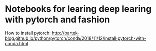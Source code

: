 # Notebooks for learing deep learing with pytorch and fashion

How to install pytorch: <http://bartek-blog.github.io/python/pytorch/conda/2018/11/12/install-pytorch-with-conda.html>



